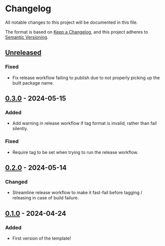 # Changelog

All notable changes to this project will be documented in this file.

The format is based on [Keep a Changelog](https://keepachangelog.com/en/1.1.0/),
and this project adheres to [Semantic Versioning](https://semver.org/spec/v2.0.0.html).

## [Unreleased]

### Fixed

- Fix release workflow failing to publish due to not properly picking up the built package name.

## [0.3.0] - 2024-05-15

### Added

- Add warning in release workflow if tag format is invalid, rather than fail silently.

### Fixed

- Require tag to be set when trying to run the release workflow.

## [0.2.0] - 2024-05-14

### Changed

- Streamline release workflow to make it fast-fail before tagging / releasing in case of build failure.

## [0.1.0] - 2024-04-24

### Added

- First version of the template!

[unreleased]: https://github.com/SGG-Modding/Hades2ModTemplate/compare/0.3.0...HEAD
[0.3.0]: https://github.com/SGG-Modding/Hades2ModTemplate/compare/0.2.0...0.3.0
[0.2.0]: https://github.com/SGG-Modding/Hades2ModTemplate/compare/0.1.0...0.2.0
[0.1.0]: https://github.com/SGG-Modding/Hades2ModTemplate/compare/0fda8dfd5e2fac61eb377dd21f1f8b5874f15037...0.1.0

